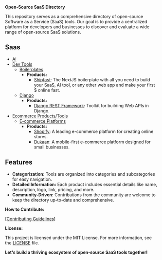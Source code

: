 **Open-Source SaaS Directory**

This repository serves as a comprehensive directory of open-source Software as a Service (SaaS) tools. Our goal is to provide a centralized platform for developers and businesses to discover and evaluate a wide range of open-source SaaS solutions.

## Saas

- [AI](dir/ai)
- [Dev Tools](dir/dev-tools)
  - [Boilerplates](dir/dev-tools/boilerplates.json)
    - **Products:**
      - [Shipfast](https://shipfa.st/): The NextJS boilerplate with all you need to build your SaaS, AI tool, or any other web app and make your first $ online fast.
  - [Django](dir/dev-tools/django.json)
    - **Products:**
      - [Django REST Framework](https://www.django-rest-framework.org/): Toolkit for building Web APIs in Django.
- [Ecommerce Products/Tools](dir/ecommerce)
  - [E-commerce Platforms](dir/ecommerce/platforms.json)
    - **Products:**
      - [Shopify](https://www.shopify.com/): A leading e-commerce platform for creating online stores.
      - [Dukaan](https://dukaan.io/): A mobile-first e-commerce platform designed for small businesses.


## Features

* **Categorization:** Tools are organized into categories and subcategories for easy navigation.
* **Detailed Information:** Each product includes essential details like name, description, logo, link, pricing, and more.
* **Community-Driven:** Contributions from the community are welcome to keep the directory up-to-date and comprehensive.

**How to Contribute:**

[[Contributing Guidelines](https://github.com/theonlyanil/Saas-Directory/blob/main/CONTRIBUTING.md)]

**License:**

This project is licensed under the MIT License. For more information, see the [LICENSE](https://github.com/theonlyanil/Saas-Directory/blob/main/LICENSE) file.


**Let's build a thriving ecosystem of open-source SaaS tools together!**